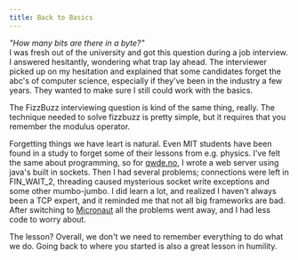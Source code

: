 ```yaml
---
title: Back to Basics 
---
```

_"How many bits are there in a byte?"_  
I was fresh out of the university and got this question during a job interview. I answered hesitantly, wondering what trap lay ahead. The interviewer picked up on my hesitation and explained that some candidates forget the abc's of computer science, especially if
they've been in the industry a few years. They wanted to make sure I still could work with the basics. 

The FizzBuzz interviewing question is kind of the same thing, really. The technique needed to solve fizzbuzz is pretty simple, but it requires that you remember the modulus operator.

Forgetting things we have leart is natural. Even MIT students have been found in a study to forget some of their lessons from e.g. physics. 
I've felt the same about programming, so for <a href="https://github.com/andsild/qwde/">qwde.no</a>, I wrote a web server using java's built in sockets. Then I had several problems; connections were left in FIN_WAIT_2, threading caused mysterious socket write exceptions and some other mumbo-jumbo. I did learn a lot, and realized I haven't always been a TCP expert, and it reminded me that not all big frameworks are bad. After switching to <a href="https://micronaut.io/">Micronaut</a> all the problems went away, and I had less code to worry about.

The lesson? Overall, we don't we need to remember everything to do what we do. Going back to where you started is also a great lesson in humility.
